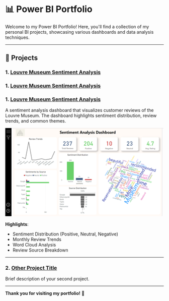 # 📊 Power BI Portfolio

Welcome to my Power BI Portfolio! Here, you'll find a collection of my personal BI projects, showcasing various dashboards and data analysis techniques.

---

## 🚀 **Projects**

### 1. [Louvre Museum Sentiment Analysis](../Sentiment_Analysis_Dashboard/)

### 1. [Louvre Museum Sentiment Analysis](/Sentiment_Analysis_Dashboard/)
### 1. [Louvre Museum Sentiment Analysis](./Sentiment_Analysis_Dashboard/)



A sentiment analysis dashboard that visualizes customer reviews of the Louvre Museum. The dashboard highlights sentiment distribution, review trends, and common themes.

![Louvre Dashboard](/sentiment_analysis_preview.png)

**Highlights**:
- Sentiment Distribution (Positive, Neutral, Negative)
- Monthly Review Trends
- Word Cloud Analysis
- Review Source Breakdown

---

### 2. [Other Project Title](./Other-Project/README.md)

Brief description of your second project.

---

**Thank you for visiting my portfolio!** 🚀
